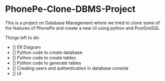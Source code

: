 # PhonePe-Clone-DBMS-Project
This is a project on Database Management where we tried to clone some of the features of PhonePe and create a new UI using python and PostGreSQL

Things left to do:

- [] ER Diagram
- [] Python code to create database
- [] Python code to create tables
- [] Python code to generate tables
- [] Creating users and authentication in database console
- [] UI
